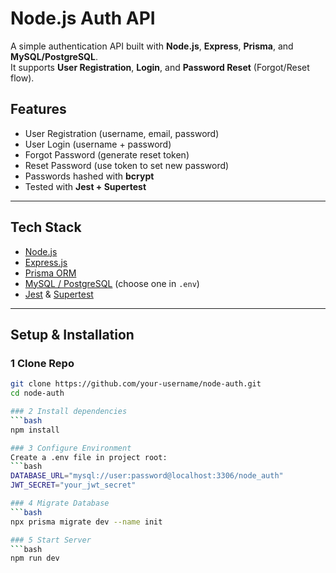# Node.js Auth API

A simple authentication API built with **Node.js**, **Express**, **Prisma**, and **MySQL/PostgreSQL**.  
It supports **User Registration**, **Login**, and **Password Reset** (Forgot/Reset flow).  

## Features
- User Registration (username, email, password)
- User Login (username + password)
- Forgot Password (generate reset token)
- Reset Password (use token to set new password)
- Passwords hashed with **bcrypt**
- Tested with **Jest + Supertest**

---

## Tech Stack
- [Node.js](https://nodejs.org/)
- [Express.js](https://expressjs.com/)
- [Prisma ORM](https://www.prisma.io/)
- [MySQL / PostgreSQL](https://www.mysql.com/) (choose one in `.env`)
- [Jest](https://jestjs.io/) & [Supertest](https://github.com/ladjs/supertest)

---

## Setup & Installation

### 1 Clone Repo
```bash
git clone https://github.com/your-username/node-auth.git
cd node-auth

### 2 Install dependencies
```bash
npm install

### 3 Configure Environment
Create a .env file in project root:
```bash
DATABASE_URL="mysql://user:password@localhost:3306/node_auth"
JWT_SECRET="your_jwt_secret"

### 4 Migrate Database
```bash
npx prisma migrate dev --name init

### 5 Start Server
```bash
npm run dev